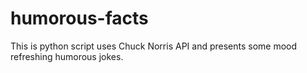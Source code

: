 # humorous-facts
This is python script uses Chuck Norris API and presents some mood refreshing humorous jokes.
